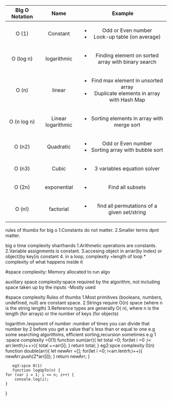 |BIg O Notation |  Name  |Example |
|:--:|:--:|:--:|
| O (1) |Constant |<ul><li>Odd or Even number</li> <li>Look-up table (on average)</li></ul> |
| O (log n) |logarithmic |<ul> <li> Finding element on sorted array with binary search</li></ul> |
| O (n) |linear  |<ul><li>Find max element in unsorted array</li> <li>Duplicate elements in array with Hash Map</li></ul> |
| O (n log n) |Linear logarithmic |<ul><li> Sorting elements in array with merge sort</li> </ul> |
| O (n2) |Quadratic |<ul><li>Odd or Even number</li> <li>Sorting array with bubble sort</li></ul> |
| O (n3) |Cubic |<ul><li>3 variables equation solver</li></ul> |
| O (2n) |exponential |<ul><li> Find all subsets</li></ul> |
| O (n!) |factorial |<ul><li>find all permutations of a given set/string</li></ul> |

rules of thumbs for big o
 1.Constants do not matter.
 2.Smaller terms dpnt matter.
 
 big o  time complexity sharthands 
 1.Arithmetic operations are constants.
 2.Variable assignments is constant.
3.accesing object in arrar(by index) or object(by key)is constant
4. in a loop,  complexity =length of loop * complexity of what happens inside it

#space complexity:
Memory allocated to run algo

auxillary space complexity:space required by the algorithm, not including space taken up by the inputs
-Mostly used

#space complexity Rules of thumbs
1.Most primitives (booleans, numbers, undefined, null) are constant space.
2.Strings require O(n) space (where n is the string length)
3.Reference types are generally O( n), where n is the length (for arrays) or the number of keys (for objects)

logarithm /exponent of number :number of times you can divide that number by 2 before you get a value that's less than or equal to one
        e.g some searching algorithims, efficient sorting,recursion sometimes
       e.g 1 :space complexity =0(1)
       function sum(arr){
           let total =0;
           for(let i =0 ;i< arr.lenth;i++>){
               total +=arr[i];
           }
           return total;
       } 
       eg2:spce complexity 0(n)
       function double(arr){
           let newArr =[];
           for(let i =0; i<arr.lentrh;i++){
               newArr.push(2*arr[i]);
           }
           return newArr;
       }

       eg3:spce 0(1)
       function logUpTo(n) {
    for (var i = 1; i <= n; i++) {
        console.log(i);
    }
}
